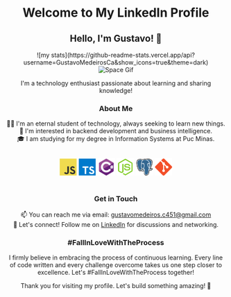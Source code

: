 <div align="center">
  <h1>Welcome to My LinkedIn Profile</h1>
  <h2>Hello, I'm Gustavo! 👋</h2>
  ![my stats](https://github-readme-stats.vercel.app/api?username=GustavoMedeirosCa&show_icons=true&theme=dark)

  <img src="https://usagif.com/wp-content/uploads/gif/outerspace-58.gif" alt="Space Gif">

  <p>I'm a technology enthusiast passionate about learning and sharing knowledge!</p>

  <h3>About Me</h3>

  👨‍💻 I'm an eternal student of technology, always seeking to learn new things. <br>
  🌱 I'm interested in backend development and business intelligence.<br>
  🎓 I am studying for my degree in Information Systems at Puc Minas.

  <div align="center" style="display: inline_block"><br>
    <img src="https://raw.githubusercontent.com/devicons/devicon/master/icons/javascript/javascript-original.svg" alt="JavaScript" width="40" height="40"/>
    <img src="https://raw.githubusercontent.com/devicons/devicon/master/icons/typescript/typescript-original.svg" alt="TypeScript" width="40" height="40"/>
    <img src="https://raw.githubusercontent.com/devicons/devicon/master/icons/csharp/csharp-original.svg" alt="C#" width="40" height="40"/>
    <img src="https://raw.githubusercontent.com/devicons/devicon/master/icons/nodejs/nodejs-original.svg" alt="Node.js" width="40" height="40"/>
    <img src="https://raw.githubusercontent.com/devicons/devicon/master/icons/postgresql/postgresql-original.svg" alt="PostgreSQL" width="40" height="40"/>
    <img src="https://raw.githubusercontent.com/devicons/devicon/master/icons/git/git-original.svg" alt="Git" width="40" height="40"/>
  </div><br/>

  <h3>Get in Touch</h3>

  📫 You can reach me via email: gustavomedeiros.c451@gmail.com<br>
  💬 Let's connect! Follow me on <a href="https://www.linkedin.com/in/gustavo-medeiros-b58635262/">LinkedIn</a> for discussions and networking.

  <h3>#FallInLoveWithTheProcess</h3>

  <p>I firmly believe in embracing the process of continuous learning. Every line of code written and every challenge overcome takes us one step closer to excellence. Let's #FallInLoveWithTheProcess together!</p>

  <p>Thank you for visiting my profile. Let's build something amazing! 🚀</p>
</div>
